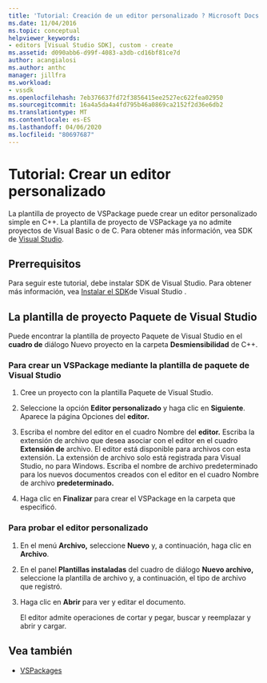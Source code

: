 ```yaml
---
title: 'Tutorial: Creación de un editor personalizado ? Microsoft Docs'
ms.date: 11/04/2016
ms.topic: conceptual
helpviewer_keywords:
- editors [Visual Studio SDK], custom - create
ms.assetid: d090abb6-d99f-4083-a3db-cd16bf81ce7d
author: acangialosi
ms.author: anthc
manager: jillfra
ms.workload:
- vssdk
ms.openlocfilehash: 7eb376637fd72f3856415ee2527ec622fea02950
ms.sourcegitcommit: 16a4a5da4a4fd795b46a0869ca2152f2d36e6db2
ms.translationtype: MT
ms.contentlocale: es-ES
ms.lasthandoff: 04/06/2020
ms.locfileid: "80697687"
---
```

# <a name="walkthrough-create-a-custom-editor"></a>Tutorial: Crear un editor personalizado
La plantilla de proyecto de VSPackage puede crear un editor personalizado simple en C++. La plantilla de proyecto de VSPackage ya no admite proyectos de Visual Basic o de C. Para obtener más información, vea SDK de [Visual Studio](../extensibility/visual-studio-sdk.md).

## <a name="prerequisites"></a>Prerrequisitos
 Para seguir este tutorial, debe instalar SDK de Visual Studio. Para obtener más información, vea [Instalar el SDK](../extensibility/installing-the-visual-studio-sdk.md)de Visual Studio .

## <a name="the-visual-studio-package-project-template"></a>La plantilla de proyecto Paquete de Visual Studio
 Puede encontrar la plantilla de proyecto Paquete de Visual Studio en el **cuadro de** diálogo Nuevo proyecto en la carpeta **Desmiensibilidad** de C++.

### <a name="to-create-a-vspackage-using-the-visual-studio-package-template"></a>Para crear un VSPackage mediante la plantilla de paquete de Visual Studio

1. Cree un proyecto con la plantilla Paquete de Visual Studio.

2. Seleccione la opción **Editor personalizado** y haga clic en **Siguiente**. Aparece la página Opciones del **editor.**

3. Escriba el nombre del editor en el cuadro Nombre del **editor.** Escriba la extensión de archivo que desea asociar con el editor en el cuadro **Extensión de** archivo. El editor está disponible para archivos con esta extensión. La extensión de archivo solo está registrada para Visual Studio, no para Windows. Escriba el nombre de archivo predeterminado para los nuevos documentos creados con el editor en el cuadro Nombre de archivo **predeterminado.**

4. Haga clic en **Finalizar** para crear el VSPackage en la carpeta que especificó.

### <a name="to-test-your-custom-editor"></a>Para probar el editor personalizado

1. En el menú **Archivo,** seleccione **Nuevo** y, a continuación, haga clic en **Archivo**.

2. En el panel **Plantillas instaladas** del cuadro de diálogo **Nuevo archivo,** seleccione la plantilla de archivo y, a continuación, el tipo de archivo que registró.

3. Haga clic en **Abrir** para ver y editar el documento.

     El editor admite operaciones de cortar y pegar, buscar y reemplazar y abrir y cargar.

## <a name="see-also"></a>Vea también
- [VSPackages](../extensibility/internals/vspackages.md)
